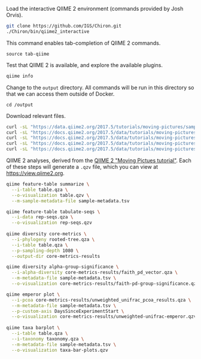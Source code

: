 Load the interactive QIIME 2 environment (commands provided by Josh Orvis).
```bash
git clone https://github.com/IGS/Chiron.git
./Chiron/bin/qiime2_interactive
```

This command enables tab-completion of QIIME 2 commands.
```
source tab-qiime
```

Test that QIIME 2 is available, and explore the available plugins.
```bash
qiime info
```

Change to the `output` directory. All commands will be run in this directory so that we can access them outside of Docker.
```
cd /output
```

Download relevant files.

```bash
curl -sL "https://data.qiime2.org/2017.5/tutorials/moving-pictures/sample_metadata.tsv" > "sample-metadata.tsv"
curl -sL "https://docs.qiime2.org/2017.5/data/tutorials/moving-pictures/table.qza" > table.qza
curl -sL "https://docs.qiime2.org/2017.5/data/tutorials/moving-pictures/rep-seqs.qza" > rep-seqs.qza
curl -sL "https://docs.qiime2.org/2017.5/data/tutorials/moving-pictures/rooted-tree.qza" > rooted-tree.qza
curl -sL "https://docs.qiime2.org/2017.5/data/tutorials/moving-pictures/taxonomy.qza" > taxonomy.qza
```

QIIME 2 analyses, derived from the [QIIME 2 "Moving Pictues tutorial"](https://docs.qiime2.org/2017.5/tutorials/moving-pictures/). Each of these steps will generate a `.qzv` file, which you can view at https://view.qiime2.org.

```bash
qiime feature-table summarize \
  --i-table table.qza \
  --o-visualization table.qzv \
  --m-sample-metadata-file sample-metadata.tsv

qiime feature-table tabulate-seqs \
  --i-data rep-seqs.qza \
  --o-visualization rep-seqs.qzv
  
qiime diversity core-metrics \
  --i-phylogeny rooted-tree.qza \
  --i-table table.qza \
  --p-sampling-depth 1080 \
  --output-dir core-metrics-results

qiime diversity alpha-group-significance \
  --i-alpha-diversity core-metrics-results/faith_pd_vector.qza \
  --m-metadata-file sample-metadata.tsv \
  --o-visualization core-metrics-results/faith-pd-group-significance.qzv

qiime emperor plot \
  --i-pcoa core-metrics-results/unweighted_unifrac_pcoa_results.qza \
  --m-metadata-file sample-metadata.tsv \
  --p-custom-axis DaysSinceExperimentStart \
  --o-visualization core-metrics-results/unweighted-unifrac-emperor.qzv
  
qiime taxa barplot \
  --i-table table.qza \
  --i-taxonomy taxonomy.qza \
  --m-metadata-file sample-metadata.tsv \
  --o-visualization taxa-bar-plots.qzv
```